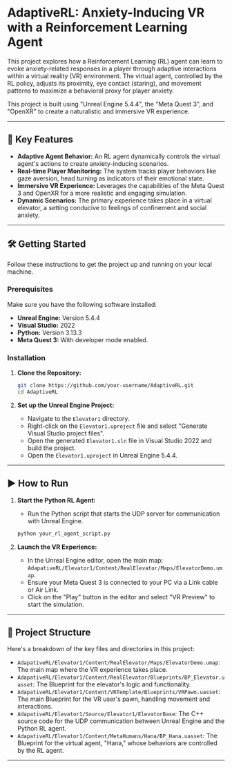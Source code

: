 # AdaptiveRL: Anxiety-Inducing VR with a Reinforcement Learning Agent

This project explores how a Reinforcement Learning (RL) agent can learn to evoke anxiety-related responses in a player through adaptive interactions within a virtual reality (VR) environment. The virtual agent, controlled by the RL policy, adjusts its proximity, eye contact (staring), and movement patterns to maximize a behavioral proxy for player anxiety.

This project is built using "Unreal Engine 5.4.4", the "Meta Quest 3", and "OpenXR" to create a naturalistic and immersive VR experience.

---

## 🚀 Key Features

* **Adaptive Agent Behavior:** An RL agent dynamically controls the virtual agent's actions to create anxiety-inducing scenarios.
* **Real-time Player Monitoring:** The system tracks player behaviors like gaze aversion, head turning as indicators of their emotional state.
* **Immersive VR Experience:** Leverages the capabilities of the Meta Quest 3 and OpenXR for a more realistic and engaging simulation.
* **Dynamic Scenarios:** The primary experience takes place in a virtual elevator, a setting conducive to feelings of confinement and social anxiety.

---

## 🛠️ Getting Started

Follow these instructions to get the project up and running on your local machine.

### **Prerequisites**

Make sure you have the following software installed:

* **Unreal Engine:** Version 5.4.4
* **Visual Studio:** 2022
* **Python:** Version 3.13.3
* **Meta Quest 3:** With developer mode enabled.

### **Installation**

1.  **Clone the Repository:**
    ```bash
    git clone https://github.com/your-username/AdaptiveRL.git
    cd AdaptiveRL
    ```

2.  **Set up the Unreal Engine Project:**
    * Navigate to the `Elevator1` directory.
    * Right-click on the `Elevator1.uproject` file and select "Generate Visual Studio project files".
    * Open the generated `Elevator1.sln` file in Visual Studio 2022 and build the project.
    * Open the `Elevator1.uproject` in Unreal Engine 5.4.4.

---

## ▶️ How to Run

1.  **Start the Python RL Agent:**
    * Run the Python script that starts the UDP server for communication with Unreal Engine.
    ```bash
    python your_rl_agent_script.py
    ```

2.  **Launch the VR Experience:**
    * In the Unreal Engine editor, open the main map: `AdapativeRL/Elevator1/Content/RealElevator/Maps/ElevatorDemo.umap`.
    * Ensure your Meta Quest 3 is connected to your PC via a Link cable or Air Link.
    * Click on the "Play" button in the editor and select "VR Preview" to start the simulation.

---

## 📂 Project Structure

Here's a breakdown of the key files and directories in this project:

* `AdapativeRL/Elevator1/Content/RealElevator/Maps/ElevatorDemo.umap`: The main map where the VR experience takes place.
* `AdapativeRL/Elevator1/Content/RealElevator/Blueprints/BP_Elevator.uasset`: The Blueprint for the elevator's logic and functionality.
* `AdapativeRL/Elevator1/Content/VRTemplate/Blueprints/VRPawn.uasset`: The main Blueprint for the VR user's pawn, handling movement and interactions.
* `AdapativeRL/Elevator1/Source/Elevator1/ElevatorBase`: The C++ source code for the UDP communication between Unreal Engine and the Python RL agent.
* `AdapativeRL/Elevator1/Content/MetaHumans/Hana/BP_Hana.uasset`: The Blueprint for the virtual agent, "Hana," whose behaviors are controlled by the RL agent.

---
